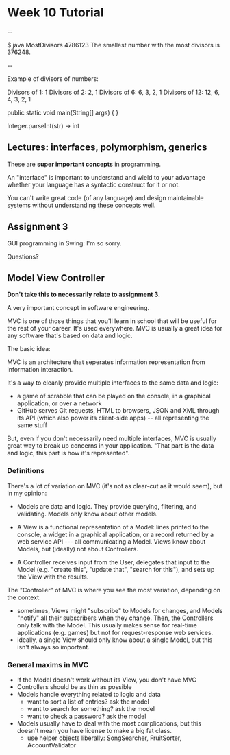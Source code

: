 # Week 10 Tutorial

--

$ java MostDivisors 4786123
The smallest number with the most divisors is 376248.

--

Example of divisors of numbers:

Divisors of 1: 1
Divisors of 2: 2, 1
Divisors of 6: 6, 3, 2, 1
Divisors of 12: 12, 6, 4, 3, 2, 1

public static void main(String[] args) {
}

Integer.parseInt(str) -> int

## Lectures: interfaces, polymorphism, generics

These are **super important concepts** in programming.

An "interface" is important to understand and wield to your advantage whether your language has a syntactic construct for it or not.

You can't write great code (of any language) and design maintainable systems without understanding these concepts well.

## Assignment 3

GUI programming in Swing: I'm so sorry.

Questions?

## Model View Controller

**Don't take this to necessarily relate to assignment 3.**

A very important concept in software engineering.

MVC is one of those things that you'll learn in school that will be useful for the rest of your career. It's used everywhere. MVC is usually a great idea for any software that's based on data and logic.

The basic idea:

MVC is an architecture that seperates information representation from information interaction.

It's a way to cleanly provide multiple interfaces to the same data and logic:

* a game of scrabble that can be played on the console, in a graphical application, or over a network
* GitHub serves Git requests, HTML to browsers, JSON and XML through its API (which also power its client-side apps) -- all representing the same stuff

But, even if you don't necessarily need multiple interfaces, MVC is usually great way to break up concerns in your application. "That part is the data and logic, this part is how it's represented".

### Definitions

There's a lot of variation on MVC (it's not as clear-cut as it would seem), but in my opinion:

* Models are data and logic. They provide querying, filtering, and validating. Models only know about other models.

* A View is a functional representation of a Model: lines printed to the console, a widget in a graphical application, or a record returned by a web service API --- all communicating a Model. Views know about Models, but (ideally) not about Controllers.

* A Controller receives input from the User, delegates that input to the Model (e.g. "create this", "update that", "search for this"), and sets up the View with the results.

The "Controller" of MVC is where you see the most variation, depending on the context:

* sometimes, Views might "subscribe" to Models for changes, and Models "notify" all their subscribers when they change. Then, the Controllers only talk with the Model. This usually makes sense for real-time applications (e.g. games) but not for request-response web services.
* ideally, a single View should only know about a single Model, but this isn't always so important.

### General maxims in MVC

* If the Model doesn't work without its View, you don't have MVC
* Controllers should be as thin as possible
* Models handle everything related to logic and data
  * want to sort a list of entries? ask the model
  * want to search for something? ask the model
  * want to check a password? ask the model
* Models usually have to deal with the most complications, but this doesn't mean you have license to make a big fat class.
  * use helper objects liberally: SongSearcher, FruitSorter, AccountValidator
